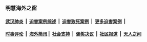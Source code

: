 
### 明慧海外之窗

####  [武汉肺炎](indexes/365.md?t=03220400) &nbsp;|&nbsp;  [迫害案例综述](indexes/328.md?t=03220400) &nbsp;|&nbsp; [迫害致死案例](indexes/277.md?t=03220400)  &nbsp;|&nbsp; [更多迫害案例](indexes/81.md?t=03220400)  &nbsp;|&nbsp; 
####  [时事评论](indexes/19.md?t=03220400) &nbsp;|&nbsp; [海外简讯](indexes/245.md?t=03220400)&nbsp;|&nbsp;  [社会支持](indexes/140.md?t=03220400) &nbsp;|&nbsp; [褒奖决议](indexes/282.md?t=03220400) &nbsp;|&nbsp; [社区报道](indexes/91.md?t=03220400)  &nbsp;|&nbsp; [天人之间](indexes/78.md?t=03220400) 

